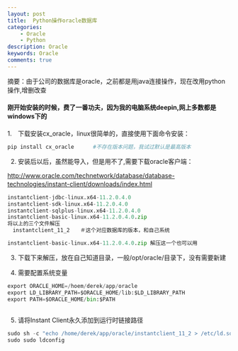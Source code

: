 ```yaml
---
layout: post
title:  Python操作oracle数据库
categories: 
    - Oracle
    - Python
description: Oracle
keywords: Oracle
comments: true
---
```


摘要：由于公司的数据库是oracle，之前都是用java连接操作，现在改用python操作,增删改查

#### 刚开始安装的时候，费了一番功夫，因为我的电脑系统deepin,网上多数都是windows下的

1.　下载安装cx_oracle，linux很简单的，直接使用下面命令安装：  

   
```python
pip install cx_oracle      #不存在版本问题，我试过默认是最高版本
```
        
2.  安装后以后，虽然能导入，但是用不了,需要下载oracle客户端：  

<http://www.oracle.com/technetwork/database/database-technologies/instant-client/downloads/index.html>　
        
```python
instantclient-jdbc-linux.x64-11.2.0.4.0
instantclient-sdk-linux.x64-11.2.0.4.0
instantclient-sqlplus-linux.x64-11.2.0.4.0
instantclient-basic-linux.x64-11.2.0.4.0.zip
将以上的三个文件解压
　instantclient_11_2　　＃这个对应数据库的版本，和自己系统

instantclient-basic-linux.x64-11.2.0.4.0.zip 解压这一个也可以用

```

3. 下载下来解压，放在自己知道目录，一般/opt/oracle/目录下，没有需要新建  
 
4. 需要配置系统变量  
        
````python
export ORACLE_HOME=/hoem/derek/app/oracle
export LD_LIBRARY_PATH=$ORACLE_HOME/lib:$LD_LIBRARY_PATH
export PATH=$ORACLE_HOME/bin:$PATH 
        
````  
      
5. 请将Instant Client永久添加到运行时链接路径  

```python
sudo sh -c "echo /home/derek/app/oracle/instantclient_11_2 > /etc/ld.so.conf.d/oracle-instantclient.conf"
sudo sudo ldconfig
    
```

        

    


